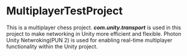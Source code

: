 # MultiplayerTestProject

This is a multiplayer chess project. 
_**com.unity.transport**_ is used in this project to make networking in Unity more efficient and flexible.
Photon Unity Netwroking(PUN 2) is used for enabling real-time multiplayer functionality within the Unity project.
